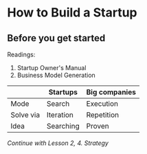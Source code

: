 # How to Build a Startup

## Before you get started

Readings:

1. Startup Owner's Manual
1. Business Model Generation

| | Startups | Big companies
| ------ | ------ | ----- |
| Mode | Search | Execution
| Solve via | Iteration | Repetition
| Idea | Searching | Proven

*Continue with Lesson 2, 4. Strategy*
